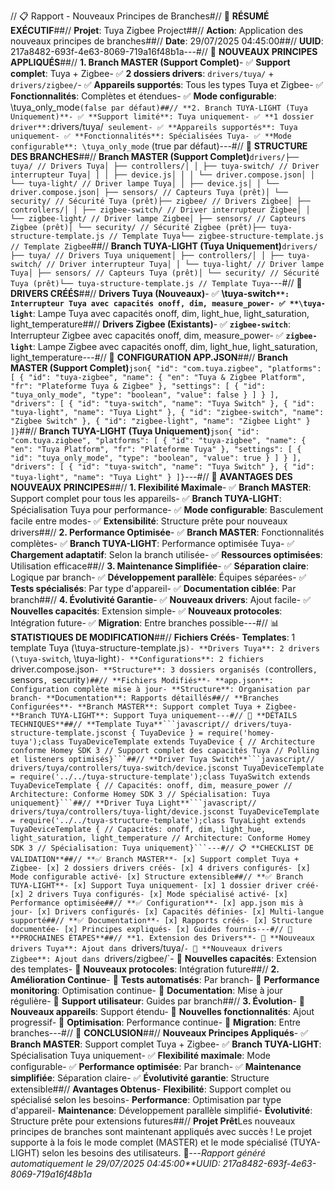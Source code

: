 // 📋 Rapport - Nouveaux Principes de Branches#// 🎯 **RÉSUMÉ EXÉCUTIF**##// **Projet**: Tuya Zigbee Project##// **Action**: Application des nouveaux principes de branches##// **Date**: 29/07/2025 04:45:00##// **UUID**: 217a8482-693f-4e63-8069-719a16f48b1a---#// 🎯 **NOUVEAUX PRINCIPES APPLIQUÉS**##// **1. Branch MASTER (Support Complet)**- ✅ **Support complet**: Tuya + Zigbee- ✅ **2 dossiers drivers**: `drivers/tuya/` + `drivers/zigbee/`- ✅ **Appareils supportés**: Tous les types Tuya et Zigbee- ✅ **Fonctionnalités**: Complètes et étendues- ✅ **Mode configurable**: \tuya_only_mode` (false par défaut)##// **2. Branch TUYA-LIGHT (Tuya Uniquement)**- ✅ **Support limité**: Tuya uniquement- ✅ **1 dossier driver**: `drivers/tuya/` seulement- ✅ **Appareils supportés**: Tuya uniquement- ✅ **Fonctionnalités**: Spécialisées Tuya- ✅ **Mode configurable**: \tuya_only_mode` (true par défaut)---#// 📁 **STRUCTURE DES BRANCHES**##// **Branch MASTER (Support Complet)**```drivers/├── tuya/ // Drivers Tuya│ ├── controllers/│ │ ├── tuya-switch/ // Driver interrupteur Tuya│ │ │ ├── device.js│ │ │ └── driver.compose.json│ │ └── tuya-light/ // Driver lampe Tuya│ │ ├── device.js│ │ └── driver.compose.json│ ├── sensors/ // Capteurs Tuya (prêt)│ └── security/ // Sécurité Tuya (prêt)├── zigbee/ // Drivers Zigbee│ ├── controllers/│ │ ├── zigbee-switch/ // Driver interrupteur Zigbee│ │ └── zigbee-light/ // Driver lampe Zigbee│ ├── sensors/ // Capteurs Zigbee (prêt)│ └── security/ // Sécurité Zigbee (prêt)├── tuya-structure-template.js // Template Tuya└── zigbee-structure-template.js // Template Zigbee```##// **Branch TUYA-LIGHT (Tuya Uniquement)**```drivers/├── tuya/ // Drivers Tuya uniquement│ ├── controllers/│ │ ├── tuya-switch/ // Driver interrupteur Tuya│ │ └── tuya-light/ // Driver lampe Tuya│ ├── sensors/ // Capteurs Tuya (prêt)│ └── security/ // Sécurité Tuya (prêt)└── tuya-structure-template.js // Template Tuya```---#// 🔧 **DRIVERS CRÉÉS**##// **Drivers Tuya (Nouveaux)**- ✅ **\tuya-switch`**: Interrupteur Tuya avec capacités onoff, dim, measure_power- ✅ **\tuya-light`**: Lampe Tuya avec capacités onoff, dim, light_hue, light_saturation, light_temperature##// **Drivers Zigbee (Existants)**- ✅ **`zigbee-switch`**: Interrupteur Zigbee avec capacités onoff, dim, measure_power- ✅ **`zigbee-light`**: Lampe Zigbee avec capacités onoff, dim, light_hue, light_saturation, light_temperature---#// 📄 **CONFIGURATION APP.JSON**##// **Branch MASTER (Support Complet)**```json{ "id": "com.tuya.zigbee", "platforms": [ { "id": "tuya-zigbee", "name": { "en": "Tuya & Zigbee Platform", "fr": "Plateforme Tuya & Zigbee" }, "settings": [ { "id": "tuya_only_mode", "type": "boolean", "value": false } ] } ], "drivers": [ { "id": "tuya-switch", "name": "Tuya Switch" }, { "id": "tuya-light", "name": "Tuya Light" }, { "id": "zigbee-switch", "name": "Zigbee Switch" }, { "id": "zigbee-light", "name": "Zigbee Light" } ]}```##// **Branch TUYA-LIGHT (Tuya Uniquement)**```json{ "id": "com.tuya.zigbee", "platforms": [ { "id": "tuya-zigbee", "name": { "en": "Tuya Platform", "fr": "Plateforme Tuya" }, "settings": [ { "id": "tuya_only_mode", "type": "boolean", "value": true } ] } ], "drivers": [ { "id": "tuya-switch", "name": "Tuya Switch" }, { "id": "tuya-light", "name": "Tuya Light" } ]}```---#// 🎯 **AVANTAGES DES NOUVEAUX PRINCIPES**##// **1. Flexibilité Maximale**- ✅ **Branch MASTER**: Support complet pour tous les appareils- ✅ **Branch TUYA-LIGHT**: Spécialisation Tuya pour performance- ✅ **Mode configurable**: Basculement facile entre modes- ✅ **Extensibilité**: Structure prête pour nouveaux drivers##// **2. Performance Optimisée**- ✅ **Branch MASTER**: Fonctionnalités complètes- ✅ **Branch TUYA-LIGHT**: Performance optimisée Tuya- ✅ **Chargement adaptatif**: Selon la branch utilisée- ✅ **Ressources optimisées**: Utilisation efficace##// **3. Maintenance Simplifiée**- ✅ **Séparation claire**: Logique par branch- ✅ **Développement parallèle**: Équipes séparées- ✅ **Tests spécialisés**: Par type d'appareil- ✅ **Documentation ciblée**: Par branch##// **4. Évolutivité Garantie**- ✅ **Nouveaux drivers**: Ajout facile- ✅ **Nouvelles capacités**: Extension simple- ✅ **Nouveaux protocoles**: Intégration future- ✅ **Migration**: Entre branches possible---#// 📊 **STATISTIQUES DE MODIFICATION**##// **Fichiers Créés**- **Templates**: 1 template Tuya (\tuya-structure-template.js`)- **Drivers Tuya**: 2 drivers (\tuya-switch`, \tuya-light`)- **Configurations**: 2 fichiers `driver.compose.json`- **Structure**: 3 dossiers organisés (`controllers`, `sensors`, `security`)##// **Fichiers Modifiés**- **app.json**: Configuration complète mise à jour- **Structure**: Organisation par branch- **Documentation**: Rapports détaillés##// **Branches Configurées**- **Branch MASTER**: Support complet Tuya + Zigbee- **Branch TUYA-LIGHT**: Support Tuya uniquement---#// 🔧 **DÉTAILS TECHNIQUES**##// **Template Tuya**```javascript// drivers/tuya-structure-template.jsconst { TuyaDevice } = require('homey-tuya');class TuyaDeviceTemplate extends TuyaDevice { // Architecture conforme Homey SDK 3 // Support complet des capacités Tuya // Polling et listeners optimisés}```##// **Driver Tuya Switch**```javascript// drivers/tuya/controllers/tuya-switch/device.jsconst TuyaDeviceTemplate = require('../../tuya-structure-template');class TuyaSwitch extends TuyaDeviceTemplate { // Capacités: onoff, dim, measure_power // Architecture: Conforme Homey SDK 3 // Spécialisation: Tuya uniquement}```##// **Driver Tuya Light**```javascript// drivers/tuya/controllers/tuya-light/device.jsconst TuyaDeviceTemplate = require('../../tuya-structure-template');class TuyaLight extends TuyaDeviceTemplate { // Capacités: onoff, dim, light_hue, light_saturation, light_temperature // Architecture: Conforme Homey SDK 3 // Spécialisation: Tuya uniquement}```---#// 📋 **CHECKLIST DE VALIDATION**##// **✅ Branch MASTER**- [x] Support complet Tuya + Zigbee- [x] 2 dossiers drivers créés- [x] 4 drivers configurés- [x] Mode configurable activé- [x] Structure extensible##// **✅ Branch TUYA-LIGHT**- [x] Support Tuya uniquement- [x] 1 dossier driver créé- [x] 2 drivers Tuya configurés- [x] Mode spécialisé activé- [x] Performance optimisée##// **✅ Configuration**- [x] app.json mis à jour- [x] Drivers configurés- [x] Capacités définies- [x] Multi-langue supporté##// **✅ Documentation**- [x] Rapports créés- [x] Structure documentée- [x] Principes expliqués- [x] Guides fournis---#// 🚀 **PROCHAINES ÉTAPES**##// **1. Extension des Drivers**- 🔄 **Nouveaux drivers Tuya**: Ajout dans `drivers/tuya/`- 🔄 **Nouveaux drivers Zigbee**: Ajout dans `drivers/zigbee/`- 🔄 **Nouvelles capacités**: Extension des templates- 🔄 **Nouveaux protocoles**: Intégration future##// **2. Amélioration Continue**- 🔄 **Tests automatisés**: Par branch- 🔄 **Performance monitoring**: Optimisation continue- 🔄 **Documentation**: Mise à jour régulière- 🔄 **Support utilisateur**: Guides par branch##// **3. Évolution**- 🔄 **Nouveaux appareils**: Support étendu- 🔄 **Nouvelles fonctionnalités**: Ajout progressif- 🔄 **Optimisation**: Performance continue- 🔄 **Migration**: Entre branches---#// 🎉 **CONCLUSION**##// **Nouveaux Principes Appliqués**- ✅ **Branch MASTER**: Support complet Tuya + Zigbee- ✅ **Branch TUYA-LIGHT**: Spécialisation Tuya uniquement- ✅ **Flexibilité maximale**: Mode configurable- ✅ **Performance optimisée**: Par branch- ✅ **Maintenance simplifiée**: Séparation claire- ✅ **Évolutivité garantie**: Structure extensible##// **Avantages Obtenus**- **Flexibilité**: Support complet ou spécialisé selon les besoins- **Performance**: Optimisation par type d'appareil- **Maintenance**: Développement parallèle simplifié- **Évolutivité**: Structure prête pour extensions futures##// **Projet Prêt**Les nouveaux principes de branches sont maintenant appliqués avec succès ! Le projet supporte à la fois le mode complet (MASTER) et le mode spécialisé (TUYA-LIGHT) selon les besoins des utilisateurs. 🚀---*Rapport généré automatiquement le 29/07/2025 04:45:00**UUID: 217a8482-693f-4e63-8069-719a16f48b1a*